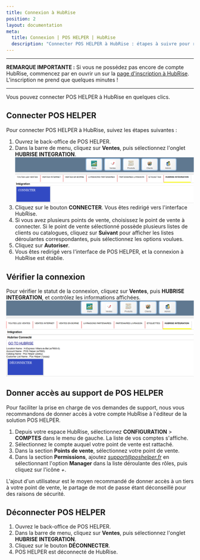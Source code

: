 ```yaml
---
title: Connexion à HubRise
position: 2
layout: documentation
meta:
  title: Connexion | POS HELPER | HubRise
  description: "Connecter POS HELPER à HubRise : étapes à suivre pour recevoir vos commandes dans votre logiciel de caisse POS HELPER."
---
```


---

**REMARQUE IMPORTANTE :** Si vous ne possédez pas encore de compte HubRise, commencez par en ouvrir un sur la [page d'inscription à HubRise](https://manager.hubrise.com/signup). L'inscription ne prend que quelques minutes !

---

Vous pouvez connecter POS HELPER à HubRise en quelques clics.

## Connecter POS HELPER

Pour connecter POS HELPER à HubRise, suivez les étapes suivantes :

1. Ouvrez le back-office de POS HELPER.
2. Dans la barre de menu, cliquez sur **Ventes**, puis sélectionnez l'onglet **HUBRISE INTEGRATION**.
   ![Connexion à HubRise - Se connecter](../images/001-fr-pos-helper-connexion.png)
3. Cliquez sur le bouton **CONNECTER**. Vous êtes redirigé vers l'interface HubRise.
4. Si vous avez plusieurs points de vente, choisissez le point de vente à connecter. Si le point de vente sélectionné possède plusieurs listes de clients ou catalogues, cliquez sur **Suivant** pour afficher les listes déroulantes correspondantes, puis sélectionnez les options voulues.
5. Cliquez sur **Autoriser**.
6. Vous êtes redirigé vers l'interface de POS HELPER, et la connexion à HubRise est établie.

## Vérifier la connexion

Pour vérifier le statut de la connexion, cliquez sur **Ventes**, puis **HUBRISE INTEGRATION**, et contrôlez les informations affichées.
![Connexion à HubRise - Contrôler la connexion](../images/002-fr-pos-helper-connecte.png)

## Donner accès au support de POS HELPER

Pour faciliter la prise en charge de vos demandes de support, nous vous recommandons de donner accès à votre compte HubRise à l'éditeur de la solution POS HELPER.

1. Depuis votre espace HubRise, sélectionnez **CONFIGURATION** > **COMPTES** dans le menu de gauche. La liste de vos comptes s'affiche.
1. Sélectionnez le compte auquel votre point de vente est rattaché.
1. Dans la section **Points de vente**, sélectionnez votre point de vente.
1. Dans la section **Permissions**, ajoutez *support@poshelper.fr* en sélectionnant l'option **Manager** dans la liste déroulante des rôles, puis cliquez sur l'icône _+_.

L'ajout d'un utilisateur est le moyen recommandé de donner accès à un tiers à votre point de vente, le partage de mot de passe étant déconseillé pour des raisons de sécurité.

## Déconnecter POS HELPER

1. Ouvrez le back-office de POS HELPER.
2. Dans la barre de menu, cliquez sur **Ventes**, puis sélectionnez l'onglet **HUBRISE INTEGRATION**.
3. Cliquez sur le bouton **DÉCONNECTER**.
4. POS HELPER est déconnecté de HubRise.
